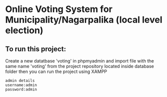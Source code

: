 # Online Voting System for Municipality/Nagarpalika (local level election)

## To run this project:
  Create a new datatbase 'voting' in phpmyadmin and import file with the same name 'voting' from the project repository located inside      database folder
  then you can run the project using XAMPP 
  
    admin details
    username:admin 
    password:admin
  
